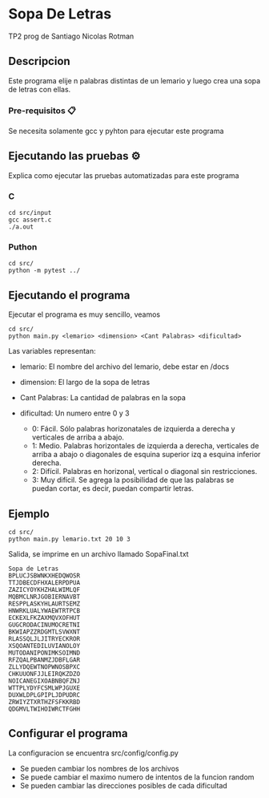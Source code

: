 # Sopa De Letras

TP2 prog de Santiago Nicolas Rotman

## Descripcion

Este programa elije n palabras distintas de un lemario y luego crea una sopa de letras con ellas. 

### Pre-requisitos 📋

Se necesita solamente gcc y pyhton para ejecutar este programa


## Ejecutando las pruebas ⚙️

Explica como ejecutar las pruebas automatizadas para este programa

### C

```
cd src/input
gcc assert.c
./a.out
```

### Puthon

```
cd src/
python -m pytest ../
```

## Ejecutando el programa

Ejecutar el programa es muy sencillo, veamos

```
cd src/
python main.py <lemario> <dimension> <Cant Palabras> <dificultad>
```
Las variables representan:
* lemario: El nombre del archivo del lemario, debe estar en /docs

* dimension: El largo de la sopa de letras
  
* Cant Palabras: La cantidad de palabras en la sopa
  
* dificultad: Un numero entre 0 y 3
  * 0: Fácil. Sólo palabras horizonatales de izquierda a derecha y verticales de arriba a abajo.
  * 1: Medio. Palabras horizontales de izquierda a derecha, verticales de arriba a abajo o diagonales de esquina superior izq a esquina inferior derecha.
  * 2: Difícil. Palabras en horizonal, vertical o diagonal sin restricciones.
  * 3: Muy difícil. Se agrega la posibilidad de que las palabras se puedan cortar, es decir, puedan compartir letras.

## Ejemplo
```
cd src/
python main.py lemario.txt 20 10 3
```
Salida, se imprime en un archivo llamado SopaFinal.txt
```
Sopa de Letras
BPLUCJSBWNKXHEDQWOSR
TTJDBECDFHXALERPDPUA
ZAZICYOYKHZHALWIMLQF
MQBMCLNRJGOBIERNAVBT
RESPPLASKYHLAURTSEMZ
HNWRKLUALYWAEWTRTPCB
ECKEXLFKZAXMQVXOFHUT
GUGCRODACINUMOCRETNI
BKWIAPZZRDGMTLSVWXNT
RLASSQLJLJITRYECKROR
XSQOANTEDILUVIANOLOY
MUTODANIPONIMKSOIMND
RFZQALPBANMZJDBFLGAR
ZLLYDQEWTNOPWNOSBPXC
CHKUUONFJJLEIRQKZDZO
NOICANEGIXOABNBQFZNJ
WTTPLYDYFCSMLWPJGUXE
DUXWLDPLGPIPLJDPUDRC
ZRWIYZTXRTHZFSFKKRBD
QDGMVLTWIHOIWRCTFGHH

```
## Configurar el programa
La configuracion se encuentra src/config/config.py
* Se pueden cambiar los nombres de los archivos 
* Se puede cambiar el maximo numero de intentos de la funcion random  
* Se pueden cambiar las direcciones posibles de cada dificultad 
